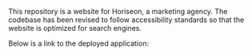 This repository is a website for Horiseon, a marketing agency. The codebase has been revised to follow accessibility standards so that the website is optimized for search engines.

Below is a link to the deployed application:

